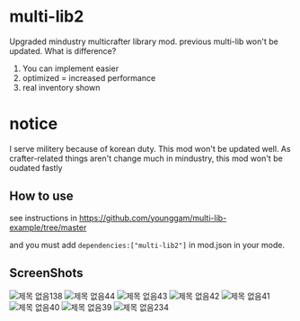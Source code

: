 # multi-lib2
Upgraded mindustry multicrafter library mod.
previous multi-lib won't be updated.
What is difference?
1. You can implement easier
2. optimized = increased performance
3. real inventory shown

# notice
I serve militery because of korean duty. This mod won't be updated well.
As crafter-related things aren't change much in mindustry, this mod won't be oudated fastly

How to use
----------
see instructions in
https://github.com/younggam/multi-lib-example/tree/master

and you must add ```dependencies:["multi-lib2"]``` in mod.json in your mode.

ScreenShots
-----------
![제목 없음138](https://user-images.githubusercontent.com/61054554/90955125-bed40180-e4b5-11ea-963f-30946288f398.png)
![제목 없음44](https://user-images.githubusercontent.com/61054554/78659489-9a142e80-7906-11ea-9e55-ab363c3fd970.png)
![제목 없음43](https://user-images.githubusercontent.com/61054554/78659495-9bddf200-7906-11ea-88a2-e68afd092dc9.png)
![제목 없음42](https://user-images.githubusercontent.com/61054554/78659501-9d0f1f00-7906-11ea-9ecc-abab9aaec827.png)
![제목 없음41](https://user-images.githubusercontent.com/61054554/78659511-9ed8e280-7906-11ea-901e-ab6195aa2355.png)
![제목 없음40](https://user-images.githubusercontent.com/61054554/78659515-a13b3c80-7906-11ea-844c-7ef07ac00f82.png)
![제목 없음39](https://user-images.githubusercontent.com/61054554/78659519-a3050000-7906-11ea-837f-d07777082424.png)
![제목 없음234](https://user-images.githubusercontent.com/61054554/98812885-aa752480-2466-11eb-8fa1-7c54271f3823.png)
